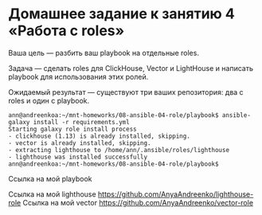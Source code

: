 # Домашнее задание к занятию 4 «Работа с roles»
Ваша цель — разбить ваш playbook на отдельные roles.

Задача — сделать roles для ClickHouse, Vector и LightHouse и написать playbook для использования этих ролей.

Ожидаемый результат — существуют три ваших репозитория: два с roles и один с playbook.

```
ann@andreenkoa:~/mnt-homeworks/08-ansible-04-role/playbook$ ansible-galaxy install -r requirements.yml
Starting galaxy role install process
- clickhouse (1.13) is already installed, skipping.
- vector is already installed, skipping.
- extracting lighthouse to /home/ann/.ansible/roles/lighthouse
- lighthouse was installed successfully
ann@andreenkoa:~/mnt-homeworks/08-ansible-04-role/playbook$
```

Ссылка на мой playbook

Ссылка на мой lighthouse https://github.com/AnyaAndreenko/lighthouse-role
Ссылка на мой vector https://github.com/AnyaAndreenko/vector-role
